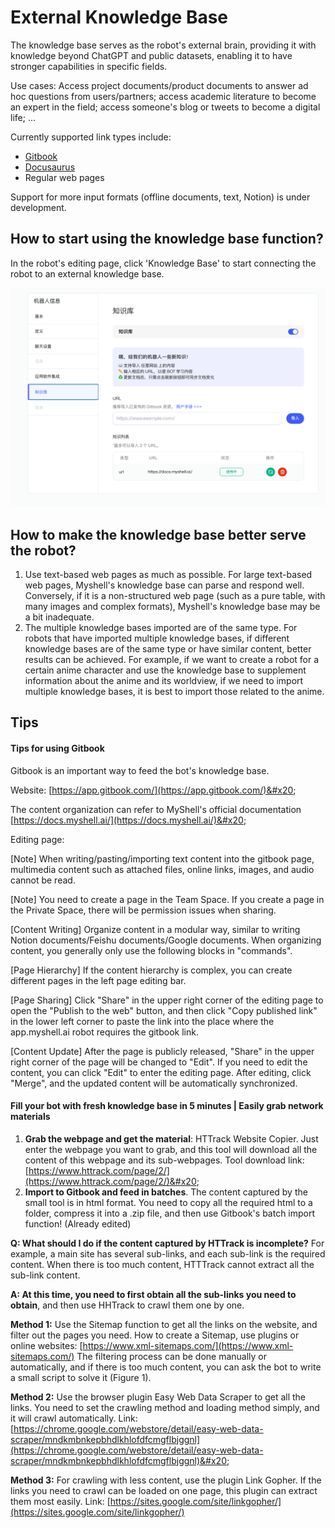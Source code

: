 # External Knowledge Base

The knowledge base serves as the robot's external brain, providing it with knowledge beyond ChatGPT and public datasets, enabling it to have stronger capabilities in specific fields.

Use cases: Access project documents/product documents to answer ad hoc questions from users/partners; access academic literature to become an expert in the field; access someone's blog or tweets to become a digital life; ...

Currently supported link types include:

* [Gitbook](https://www.gitbook.com/)
* [Docusaurus](https://docusaurus.io/)
* Regular web pages

Support for more input formats (offline documents, text, Notion) is under development.

## How to start using the knowledge base function?

In the robot's editing page, click 'Knowledge Base' to start connecting the robot to an external knowledge base.

![](<../../.gitbook/assets/image (23).png>)

## How to make the knowledge base better serve the robot?

1. Use text-based web pages as much as possible. For large text-based web pages, Myshell's knowledge base can parse and respond well. Conversely, if it is a non-structured web page (such as a pure table, with many images and complex formats), Myshell's knowledge base may be a bit inadequate.
2. The multiple knowledge bases imported are of the same type. For robots that have imported multiple knowledge bases, if different knowledge bases are of the same type or have similar content, better results can be achieved. For example, if we want to create a robot for a certain anime character and use the knowledge base to supplement information about the anime and its worldview, if we need to import multiple knowledge bases, it is best to import those related to the anime.

## Tips

#### Tips for using Gitbook

Gitbook is an important way to feed the bot's knowledge base.

Website: [https://app.gitbook.com/](https://app.gitbook.com/)&#x20;

The content organization can refer to MyShell's official documentation [https://docs.myshell.ai/](https://docs.myshell.ai/)&#x20;

Editing page:

[Note] When writing/pasting/importing text content into the gitbook page, multimedia content such as attached files, online links, images, and audio cannot be read.&#x20;

[Note] You need to create a page in the Team Space. If you create a page in the Private Space, there will be permission issues when sharing.

[Content Writing] Organize content in a modular way, similar to writing Notion documents/Feishu documents/Google documents. When organizing content, you generally only use the following blocks in "commands".

[Page Hierarchy] If the content hierarchy is complex, you can create different pages in the left page editing bar.

[Page Sharing] Click "Share" in the upper right corner of the editing page to open the "Publish to the web" button, and then click "Copy published link" in the lower left corner to paste the link into the place where the app.myshell.ai robot requires the gitbook link.

[Content Update] After the page is publicly released, "Share" in the upper right corner of the page will be changed to "Edit". If you need to edit the content, you can click "Edit" to enter the editing page. After editing, click "Merge", and the updated content will be automatically synchronized.

#### Fill your bot with fresh knowledge base in 5 minutes | Easily grab network materials

1. **Grab the webpage and get the material**: HTTrack Website Copier. Just enter the webpage you want to grab, and this tool will download all the content of this webpage and its sub-webpages. Tool download link: [https://www.httrack.com/page/2/](https://www.httrack.com/page/2/)&#x20;
2. **Import to Gitbook and feed in batches**. The content captured by the small tool is in html format. You need to copy all the required html to a folder, compress it into a .zip file, and then use Gitbook's batch import function! (Already edited)

**Q: What should I do if the content captured by HTTrack is incomplete?** For example, a main site has several sub-links, and each sub-link is the required content. When there is too much content, HTTTrack cannot extract all the sub-link content.&#x20;

**A: At this time, you need to first obtain all the sub-links you need to obtain**, and then use HHTrack to crawl them one by one.&#x20;

**Method 1:** Use the Sitemap function to get all the links on the website, and filter out the pages you need. How to create a Sitemap, use plugins or online websites: [https://www.xml-sitemaps.com/](https://www.xml-sitemaps.com/) The filtering process can be done manually or automatically, and if there is too much content, you can ask the bot to write a small script to solve it (Figure 1).&#x20;

**Method 2:** Use the browser plugin Easy Web Data Scraper to get all the links. You need to set the crawling method and loading method simply, and it will crawl automatically. Link: [https://chrome.google.com/webstore/detail/easy-web-data-scraper/mndkmbnkepbhdlkhlofdfcmgflbjggnl](https://chrome.google.com/webstore/detail/easy-web-data-scraper/mndkmbnkepbhdlkhlofdfcmgflbjggnl)&#x20;

**Method 3:** For crawling with less content, use the plugin Link Gopher. If the links you need to crawl can be loaded on one page, this plugin can extract them most easily. Link: [https://sites.google.com/site/linkgopher/](https://sites.google.com/site/linkgopher/)